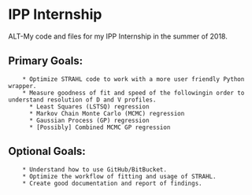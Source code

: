 # IPP Internship

ALT-My code and files for my IPP Internship in the summer of 2018. 

## Primary Goals:
       	* Optimize STRAHL code to work with a more user friendly Python wrapper.
       	* Measure goodness of fit and speed of the followingin order to understand resolution of D and V profiles.
          * Least Squares (LSTSQ) regression
          * Markov Chain Monte Carlo (MCMC) regression
          * Gaussian Process (GP) regression
          * [Possibly] Combined MCMC GP regression 

## Optional Goals:
        * Understand how to use GitHub/BitBucket.
        * Optimize the workflow of fitting and usage of STRAHL.
        * Create good documentation and report of findings.

